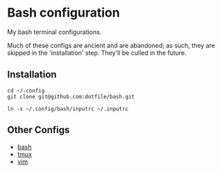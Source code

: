 Bash configuration
==================
My bash terminal configurations.

Much of these configs are ancient and are abandoned; as such, they are skipped
in the 'installation' step. They'll be culled in the future.

Installation
------------

```
cd ~/.config
git clone git@github.com:dotfile/bash.git

ln -s ~/.config/bash/inputrc ~/.inputrc
```

Other Configs
-------------
* [bash](https://github.com/dotfile/bash)
* [tmux](https://github.com/dotfile/tmux)
* [vim](https://github.com/dotfile/vim)

